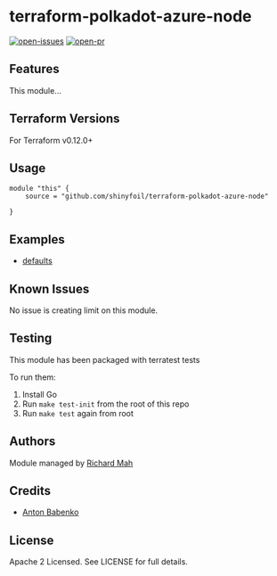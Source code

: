# terraform-polkadot-azure-node

[![open-issues](https://img.shields.io/github/issues-raw/shinyfoil/terraform-polkadot-azure-node?style=for-the-badge)](https://github.com/shinyfoil/terraform-polkadot-azure-node/issues)
[![open-pr](https://img.shields.io/github/issues-pr-raw/shinyfoil/terraform-polkadot-azure-node?style=for-the-badge)](https://github.com/shinyfoil/terraform-polkadot-azure-node/pulls)

## Features

This module...

## Terraform Versions

For Terraform v0.12.0+

## Usage

```
module "this" {
    source = "github.com/shinyfoil/terraform-polkadot-azure-node"

}
```
## Examples

- [defaults](https://github.com/shinyfoil/terraform-polkadot-azure-node/tree/master/examples/defaults)

## Known  Issues
No issue is creating limit on this module.

<!-- BEGINNING OF PRE-COMMIT-TERRAFORM DOCS HOOK -->

<!-- END OF PRE-COMMIT-TERRAFORM DOCS HOOK -->

## Testing
This module has been packaged with terratest tests

To run them:

1. Install Go
2. Run `make test-init` from the root of this repo
3. Run `make test` again from root

## Authors

Module managed by [Richard Mah](https://github.com/shinyfoil)

## Credits

- [Anton Babenko](https://github.com/antonbabenko)

## License

Apache 2 Licensed. See LICENSE for full details.